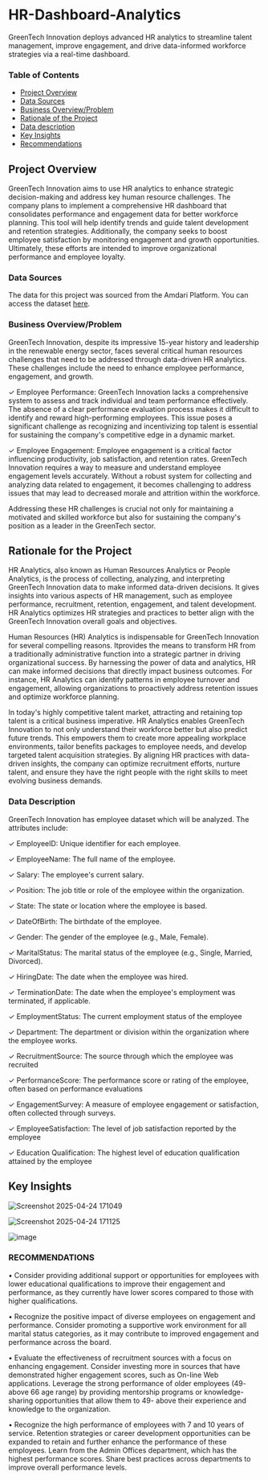 # HR-Dashboard-Analytics
GreenTech Innovation deploys advanced HR analytics to streamline talent management, improve engagement, and drive data-informed workforce strategies via a real-time dashboard.

### Table of Contents
- [Project Overview](#project-overview)
- [Data Sources](#data-sources)
- [Business Overview/Problem](#business-overview/problem)
- [Rationale of the Project](#rationale-of-the-project)
- [Data description](#data-description)
- [Key Insights](#key-insights)
- [Recommendations](#reccommendations)

## Project Overview
GreenTech Innovation aims to use HR analytics to enhance strategic decision-making and address key human resource challenges. The company plans to implement a comprehensive HR dashboard that consolidates performance and engagement data for better workforce planning. This tool will help identify trends and guide talent development and retention strategies. Additionally, the company seeks to boost employee satisfaction by monitoring engagement and growth opportunities. Ultimately, these efforts are intended to improve organizational performance and employee loyalty.
 
 
 ### Data Sources

The data for this project was sourced from the Amdari Platform. You can access the dataset [here](https://api.amdari.io/dataset/127/HR%20Dataset.csv).
 
### Business Overview/Problem
 
 GreenTech Innovation, despite its impressive 15-year history and leadership in the renewable energy sector, faces several critical human resources challenges that need to be addressed through data-driven HR analytics. These challenges include the need to enhance employee performance, engagement, and growth. 

✓ Employee Performance: GreenTech Innovation lacks a comprehensive system to assess and track individual and team performance effectively. The absence of a clear performance evaluation process makes it difficult to identify and reward high-performing employees. This issue poses a significant challenge as recognizing and incentivizing top talent is essential for sustaining the company's competitive edge in a dynamic market.
 
✓ Employee Engagement: Employee engagement is a critical factor influencing productivity, job satisfaction, and retention rates. GreenTech Innovation requires a way to measure and understand employee engagement levels accurately. Without a robust system for collecting and analyzing data related to engagement, it becomes challenging to address issues that may lead to decreased morale and attrition within the workforce.
 

Addressing these HR challenges is crucial not only for maintaining a motivated and skilled workforce but also for sustaining the company's position as a leader in the GreenTech sector.

## Rationale for the Project

HR Analytics, also known as Human Resources Analytics or People Analytics, is the process of collecting, analyzing, and interpreting GreenTech Innovation data to make informed data-driven decisions. It gives insights into various aspects of HR management, such as employee performance, recruitment, retention, engagement, and talent development. HR Analytics optimizes HR strategies and practices to better align with the GreenTech Innovation overall goals and objectives.

Human Resources (HR) Analytics is indispensable for GreenTech Innovation for several compelling reasons. Itprovides the means to transform HR from a traditionally administrative function into a strategic partner in driving organizational success. By harnessing the power of data and analytics, HR can make informed decisions that directly impact business outcomes. For instance, HR Analytics can identify patterns in employee turnover and engagement, allowing organizations to proactively address retention issues and optimize workforce planning. 

In today's highly competitive talent market, attracting and retaining top talent is a critical business imperative. HR Analytics enables GreenTech Innovation to not only understand their workforce better but also predict future trends. This empowers them to create more appealing workplace environments, tailor benefits packages to employee needs, and develop targeted talent acquisition strategies. By aligning HR practices with data-driven insights, the company can optimize recruitment efforts, nurture talent, and ensure they have the right people with the right skills to meet evolving business demands.


### Data Description

GreenTech Innovation has employee dataset which will be analyzed. The attributes include: 

✓ EmployeeID: Unique identifier for each employee.

✓ EmployeeName: The full name of the employee.

✓ Salary: The employee's current salary.

✓ Position: The job title or role of the employee within the organization.

✓ State: The state or location where the employee is based.

✓ DateOfBirth: The birthdate of the employee.

✓ Gender: The gender of the employee (e.g., Male, Female).

✓ MaritalStatus: The marital status of the employee (e.g., Single, Married, Divorced).

✓ HiringDate: The date when the employee was hired.

✓ TerminationDate: The date when the employee's employment was terminated, if applicable.

✓ EmploymentStatus: The current employment status of the employee

✓ Department: The department or division within the organization where the employee works.

✓ RecruitmentSource: The source through which the employee was recruited

✓ PerformanceScore: The performance score or rating of the employee, often based on performance evaluations

✓ EngagementSurvey: A measure of employee engagement or satisfaction, often collected through surveys.

✓ EmployeeSatisfaction: The level of job satisfaction reported by the employee

✓ Education Qualification: The highest level of education qualification attained by the employee


## Key Insights

![Screenshot 2025-04-24 171049](https://github.com/user-attachments/assets/97d10818-56aa-455d-b313-f06aa9ec2a9d)


![Screenshot 2025-04-24 171125](https://github.com/user-attachments/assets/db8ceb64-00a6-4ba4-9157-86f6e3ebc714)


![image](https://github.com/user-attachments/assets/3ea07951-3911-4f21-8243-3a34b375d1cf)



### RECOMMENDATIONS

•	Consider providing additional support or opportunities for employees with lower educational qualifications to improve their engagement and performance, as they currently have lower scores compared to those with higher qualifications.

•	Recognize the positive impact of diverse employees on engagement and performance. Consider promoting a supportive work environment for all marital status categories, as it may contribute to improved engagement and performance across the board.

•	Evaluate the effectiveness of recruitment sources with a focus on enhancing engagement. Consider investing more in sources that have demonstrated higher engagement scores, such as On-Iine Web applications. Leverage the strong performance of older employees (49- above 66 age range) by providing mentorship programs or knowledge-sharing opportunities that allow them to 49- above their experience and knowledge to the organization.

•	Recognize the high performance of employees with 7 and 10 years of service. Retention strategies or career development opportunities can be expanded to retain and further enhance the performance of these employees. Learn from the Admin Offices department, which has the highest performance scores. Share best practices across departments to improve overall performance levels.

